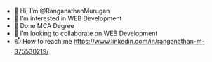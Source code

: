 - 👋 Hi, I’m @RanganathanMurugan
- 👀 I’m interested in WEB Development
- 🌱 Done MCA Degree
- 💞️ I’m looking to collaborate on WEB Development
- 📫 How to reach me https://www.linkedin.com/in/ranganathan-m-375530219/

<!---
RanganathanMurugan/RanganathanMurugan is a ✨ special ✨ repository because its `README.md` (this file) appears on your GitHub profile.
You can click the Preview link to take a look at your changes.
--->
